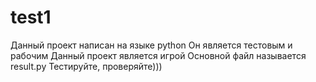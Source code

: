 # test1
Данный проект написан на языке python
Он является тестовым и рабочим
Данный проект является игрой
Основной файл называется result.py
Тестируйте, проверяйте)))
